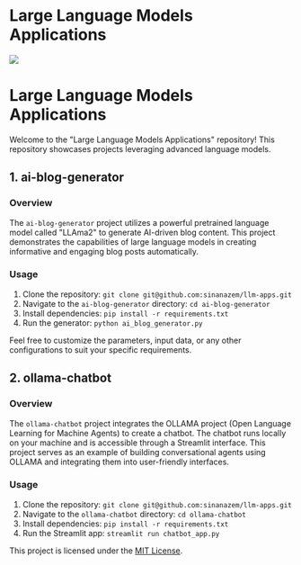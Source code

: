 
# Large Language Models Applications
<img src="https://neuralmagic.com/wp-content/uploads/2023/10/BLOG-HEADER-Integrating_DeepSparse_With_OpenAIs_API_for_Fast_Local_LLMs-002.png">

# Large Language Models Applications

Welcome to the "Large Language Models Applications" repository! This repository showcases projects leveraging advanced language models.

## 1. ai-blog-generator

### Overview
The `ai-blog-generator` project utilizes a powerful pretrained language model called "LLAma2" to generate AI-driven blog content. This project demonstrates the capabilities of large language models in creating informative and engaging blog posts automatically.

### Usage
1. Clone the repository: `git clone git@github.com:sinanazem/llm-apps.git`
2. Navigate to the `ai-blog-generator` directory: `cd ai-blog-generator`
3. Install dependencies: `pip install -r requirements.txt`
4. Run the generator: `python ai_blog_generator.py`

Feel free to customize the parameters, input data, or any other configurations to suit your specific requirements.

## 2. ollama-chatbot

### Overview
The `ollama-chatbot` project integrates the OLLAMA project (Open Language Learning for Machine Agents) to create a chatbot. The chatbot runs locally on your machine and is accessible through a Streamlit interface. This project serves as an example of building conversational agents using OLLAMA and integrating them into user-friendly interfaces.

### Usage
1. Clone the repository: `git clone git@github.com:sinanazem/llm-apps.git`
2. Navigate to the `ollama-chatbot` directory: `cd ollama-chatbot`
3. Install dependencies: `pip install -r requirements.txt`
4. Run the Streamlit app: `streamlit run chatbot_app.py`


This project is licensed under the [MIT License](LICENSE).



